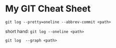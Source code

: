 # My GIT Cheat Sheet

`git log --pretty=oneline --abbrev-commit <path>` 

short hand: `git log --oneline <path>`

`git log  --graph <path>`



